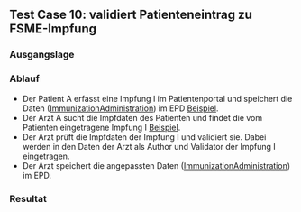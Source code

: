 ## Test Case 10: validiert Patienteneintrag zu FSME-Impfung

### Ausgangslage


### Ablauf
* Der Patient A erfasst eine Impfung I im Patientenportal und speichert die Daten ([ImmunizationAdministration](immunization-administration-document.html)) im EPD [Beispiel](Bundle-TC1-patient-immunizationadministration-example1.html).
* Der Arzt A sucht die Impfdaten des Patienten und findet die vom Patienten eingetragene Impfung I [Beispiel](Immunization-TC1-immunization-patient.html).
* Der Arzt prüft die Impfdaten der Impfung I und validiert sie. Dabei werden in den Daten der Arzt als Author und Validator der Impfung I eingetragen.
* Der Arzt speichert die angepassten Daten ([ImmunizationAdministration](immunization-administration-document.html)) im EPD.


### Resultat


